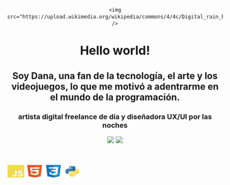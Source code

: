 
<div id="header" align="center">
  
    <img src="https://upload.wikimedia.org/wikipedia/commons/4/4c/Digital_rain_banner.gif" />
  <h1 align="center">Hello world!</h1>
  <h2 align="center">Soy Dana, una fan de la tecnología, el arte y los videojuegos, lo que me motivó a adentrarme en el mundo de la programación.</h2>
  <h3 align="center">artista digital freelance de día y diseñadora UX/UI por las noches</h3>
  
</div>
  
<div id="badges" align="center"> 
  
  <a href = "mail:danaagustinavitale@gmail.com"><img src="https://img.shields.io/badge/-Gmail-%23333?style=for-the-badge&logo=gmail&logoColor=white" target="_blank"></a>
  <a href="https://www.linkedin.com/in/danaav/" target="_blank"><img src="https://img.shields.io/badge/-LinkedIn-%230077B5?style=for-the-badge&logo=linkedin&logoColor=white" target="_blank"></a>  
  
</div>

<div align="center">
  <img src="" />
</div>

<div style="display:inline_block"><br>
  
  <img align="center" alt="Rafa-Js" height="30" width="40" src="https://raw.githubusercontent.com/devicons/devicon/master/icons/javascript/javascript-plain.svg">
  <img align="center" alt="Rafa-HTML" height="30" width="40" src="https://raw.githubusercontent.com/devicons/devicon/master/icons/html5/html5-original.svg">
  <img align="center" alt="Rafa-CSS" height="30" width="40" src="https://raw.githubusercontent.com/devicons/devicon/master/icons/css3/css3-original.svg">
  <img align="center" alt="Rafa-Python" height="30" width="40" src="https://raw.githubusercontent.com/devicons/devicon/master/icons/python/python-original.svg">
  
 </div>
  

